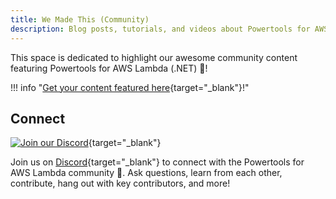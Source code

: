 ```yaml
---
title: We Made This (Community)
description: Blog posts, tutorials, and videos about Powertools for AWS Lambda created by the Powertools for AWS Lambda Community.
---
```


<!-- markdownlint-disable  MD001 MD043 -->

This space is dedicated to highlight our awesome community content featuring Powertools for AWS Lambda (.NET) 🙏!

!!! info "[Get your content featured here](https://github.com/awslabs/aws-lambda-powertools-python/issues/new?assignees=&labels=community-content&template=share_your_work.yml&title=%5BI+Made+This%5D%3A+%3CTITLE%3E){target="_blank"}!"

## Connect

[![Join our Discord](https://dcbadge.vercel.app/api/server/B8zZKbbyET)](https://discord.gg/B8zZKbbyET){target="_blank"}

Join us on [Discord](https://discord.gg/B8zZKbbyET){target="_blank"} to connect with the Powertools for AWS Lambda community 👋. Ask questions, learn from each other, contribute, hang out with key contributors, and more!

<!-- ## Blog posts

## Videos

## Workshops

## Sample projects -->
